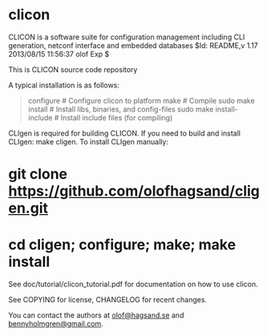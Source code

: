 clicon
======

CLICON is a software suite for configuration management including CLI generation, netconf interface and embedded databases
$Id: README,v 1.17 2013/08/15 11:56:37 olof Exp $

This is CLICON source code repository

A typical installation is as follows:
> configure	       	        # Configure clicon to platform
> make		       	 	# Compile
> sudo make install		# Install libs, binaries, and config-files
> sudo make install-include 	# Install include files (for compiling)

CLIgen is required for building CLICON. If you need to build
and install CLIgen: make cligen. 
To install CLIgen manually:
# git clone https://github.com/olofhagsand/cligen.git
# cd cligen; configure; make; make install

See doc/tutorial/clicon_tutorial.pdf for documentation on how to use clicon.

See COPYING for license, CHANGELOG for recent changes.

You can contact the authors at olof@hagsand.se and bennyholmgren@gmail.com.


